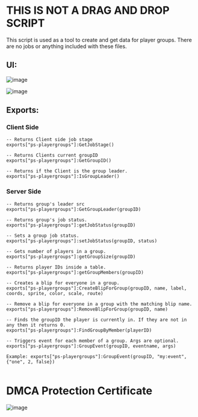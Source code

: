 # THIS IS NOT A DRAG AND DROP SCRIPT
This script is used as a tool to create and get data for player groups.
There are no jobs or anything included with these files.

## UI:
![image](https://user-images.githubusercontent.com/7463741/162239943-d7205577-1974-41b8-a8bc-7b67a82d4dad.png)

![image](https://user-images.githubusercontent.com/7463741/162240030-5f4fd63e-2137-48fc-bfcb-258076f087fb.png)



## Exports:

### Client Side
```
-- Returns Client side job stage
exports["ps-playergroups"]:GetJobStage()

-- Returns Clients current groupID
exports["ps-playergroups"]:GetGroupID()

-- Returns if the Client is the group leader.
exports["ps-playergroups"]:IsGroupLeader()
```

### Server Side
```
-- Returns group's leader src
exports["ps-playergroups"]:GetGroupLeader(groupID)

-- Returns group's job status.
exports["ps-playergroups"]:getJobStatus(groupID)

-- Sets a group job status.
exports["ps-playergroups"]:setJobStatus(groupID, status)

-- Gets number of players in a group.
exports["ps-playergroups"]:getGroupSize(groupID)

-- Returns player IDs inside a table.
exports["ps-playergroups"]:getGroupMembers(groupID)

-- Creates a blip for everyone in a group.
exports["ps-playergroups"]:CreateBlipForGroup(groupID, name, label, coords, sprite, color, scale, route)

-- Remove a blip for everyone in a group with the matching blip name.
exports["ps-playergroups"]:RemoveBlipForGroup(groupID, name)

-- Finds the groupID the player is currently in. If they are not in any then it returns 0.
exports["ps-playergroups"]:FindGroupByMember(playerID)

-- Triggers event for each member of a group. Args are optional.
exports["ps-playergroups"]:GroupEvent(groupID, eventname, args) 

Example: exports["ps-playergroups"]:GroupEvent(groupID, "my:event", {"one", 2, false}) 


```
# DMCA Protection Certificate
![image](https://user-images.githubusercontent.com/82112471/171923247-0d3cd950-6278-4846-9a18-a7266ce7080d.png)
